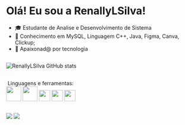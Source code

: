 # Olá! Eu sou a RenallyLSilva!
- 🎓 Estudante de Analise e Desenvolvimento de Sistema
- 🧠 Conhecimento em MySQL, Linguagem C++, Java, Figma, Canva, Clickup;
- 💛 Apaixonad@ por tecnologia
##
![RenallyLSilva GitHub stats](https://github-readme-stats.vercel.app/api?username=RenallyLSilva&show_icons=true&theme=dark)
##
<div>
&nbsp;Linguagens e ferramentas:<br/>
<img height="40" src="https://cdn.jsdelivr.net/gh/devicons/devicon@latest/icons/java/java-original-wordmark.svg" />
<img height="40" src="https://cdn.jsdelivr.net/gh/devicons/devicon@latest/icons/mysql/mysql-original-wordmark.svg" />
<img height="30" src="https://cdn.jsdelivr.net/gh/devicons/devicon@latest/icons/cplusplus/cplusplus-plain.svg" />  
<img height="30" src="https://cdn.jsdelivr.net/gh/devicons/devicon@latest/icons/figma/figma-original.svg" />
<img height="30" src="https://cdn.jsdelivr.net/gh/devicons/devicon@latest/icons/canva/canva-original.svg" />        
</div>

##
<div>
 <a href="https://www.linkedin.com/in/renally-silva-088089239/" target="_blank"><img src="https://img.shields.io/badge/-LinkedIn-%230077B5?style=for-the-badge&logo=linkedin&logoColor=white" target="_blank"></a> 
 <a href = "mailto:renallylaryssa1@gmail.com"><img src="https://img.shields.io/badge/-Gmail-%23333?style=for-the-badge&logo=gmail&logoColor=white" target="_blank"></a>
</div>
